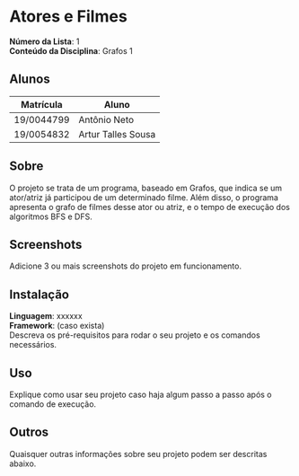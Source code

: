 # Atores e Filmes

**Número da Lista**: 1<br>
**Conteúdo da Disciplina**: Grafos 1<br>

## Alunos
|Matrícula | Aluno |
| -- | -- |
| 19/0044799  |  Antônio Neto |
| 19/0054832  |  Artur Talles Sousa |

## Sobre 
O projeto se trata de um programa, baseado em Grafos, que indica se um ator/atriz já participou de um determinado filme. Além disso, o programa apresenta o grafo de filmes desse ator ou atriz, e o tempo de execução dos algoritmos BFS e DFS.

## Screenshots
Adicione 3 ou mais screenshots do projeto em funcionamento.

## Instalação 
**Linguagem**: xxxxxx<br>
**Framework**: (caso exista)<br>
Descreva os pré-requisitos para rodar o seu projeto e os comandos necessários.

## Uso 
Explique como usar seu projeto caso haja algum passo a passo após o comando de execução.

## Outros 
Quaisquer outras informações sobre seu projeto podem ser descritas abaixo.




